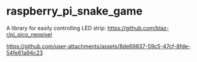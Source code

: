 # raspberry_pi_snake_game
A library for easily controlling LED strip: https://github.com/blaz-r/pi_pico_neopixel

https://github.com/user-attachments/assets/8de69837-59c5-47cf-8fde-54fe61a94c23

